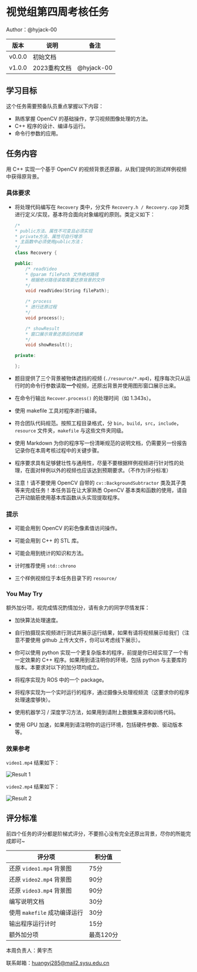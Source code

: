 # 视觉组第四周考核任务

Author：@hyjack-00

| 版本 | 说明 |备注|
| ---- | ---- | ---- |
| v0.0.0 | 初始文档 | |
| v1.0.0 | 2023重构文档 | @hyjack-00 |

## 学习目标

这个任务需要预备队员重点掌握以下内容：

- 熟练掌握 OpenCV 的基础操作，学习视频图像处理的方法。
- C++ 程序的设计、编译与运行。
- 命令行参数的应用。

## 任务内容

用 C++ 实现一个基于 OpenCV 的视频背景还原器，从我们提供的测试样例视频中获得原背景。

### 具体要求

- 将处理代码编写在 `Recovery` 类中，分文件 `Recovery.h / Recovery.cpp` 对类进行定义/实现，基本符合面向对象编程的原则。类定义如下：

   ```cpp
   /*
   * public方法、属性不可变且必须实现
   * private方法、属性可自行增添
   * 主函数中必须使用public方法；
   */
   class Recovery {

   public:
       /* readVideo
       * @param filePath 文件绝对路径
       * 根据绝对路径读取需要还原背景的文件
       */
       void readVideo(String filePath);

       /* process
       * 进行还原过程
       */
       void process();

       /* showResult
       * 窗口展示背景还原后的结果
       */
       void showResult();

   private:

   };
   ```
   
- 题目提供了三个背景被物体遮挡的视频 (`./resource/*.mp4`)，程序每次只从运行时的命令行参数读取**一个**视频，还原出背景并使用图形窗口展示出来。

- 在命令行输出 `Recover.process()` 的处理时间（如 1.343s）。

- 使用 makefile 工具对程序进行编译。

- 符合团队代码规范。按照工程目录格式，分 `bin`，`build`，`src`，`include`，`resource` 文件夹，`makefile` 与这些文件夹同级。

- 使用 Markdown 为你的程序写一份清晰规范的说明文档，仍需要另一份报告记录你在本周考核过程中的关键步骤。

- 程序要求具有足够健壮性与通用性，尽量不要根据样例视频进行针对性的处理，在面对样例以外的视频也应该达到预期要求。（不作为评分标准）

- 注意！请不要使用 OpenCV 自带的 `cv::BackgroundSubtractor` 类及其子类等来完成任务！本任务旨在让大家熟悉 OpenCV 基本类和函数的使用，请自己开动脑筋使用基本库函数从头实现提取程序。

### 提示

- 可能会用到 OpenCV 的彩色像素值访问操作。

- 可能会用到 C++ 的 STL 库。

- 可能会用到统计的知识和方法。

- 计时推荐使用 `std::chrono`

- 三个样例视频位于本任务目录下的 `resource/`

### You May Try

额外加分项，视完成情况酌情加分，请有余力的同学尽情发挥：

- 加快算法处理速度。

- 自行拍摄现实视频进行测试并展示运行结果，如果有请将视频展示给我们（注意不要使用 github 上传大文件，你可以考虑线下展示）。

- 你可以使用 python 实现一个更复杂版本的程序，前提是你已经实现了一个有一定效果的 C++ 程序。如果用到请注明你的环境，包括 python 与主要库的版本。本要求对以下的加分项均成立。

- 将程序实现为 ROS 中的一个 package。

- 将程序实现为一个实时运行的程序，通过摄像头处理视频流（这要求你的程序处理速度够快）。

- 使用机器学习 / 深度学习方法，如果用到请附上数据集来源和训练代码。

- 使用 GPU 加速，如果用到请注明你的运行环境，包括硬件参数、驱动版本等。


### 效果参考

`video1.mp4` 结果如下：

![Result 1](resource/res1.jpg)

`video2.mp4` 结果如下：

![Result 2](resource/res2.png)

## 评分标准

前四个任务的评分都是阶梯式评分，不要担心没有完全还原出背景，尽你的所能完成即可~

| 评分项                       | 积分值   |
| ---------------------------- | -------- |
| 还原 `video1.mp4` 背景图      | 75分     |
| 还原 `video2.mp4` 背景图      | 90分     |
| 还原 `video3.mp4` 背景图      | 90分     |
| 编写说明文档                 | 30分     |
| 使用 `makefile` 成功编译运行  | 30分     |
| 输出程序运行计时              | 15分      |
| 额外加分项                   | 最高120分  |

本周负责人：黄宇杰

联系邮箱：huangyj285@mail2.sysu.edu.cn
